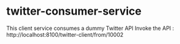# twitter-consumer-service
This client service consumes a dummy Twitter API
Invoke the API : http://localhost:8100/twitter-client/from/10002
